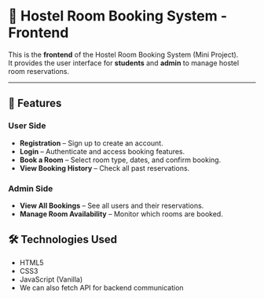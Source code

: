 # 🏨 Hostel Room Booking System - Frontend

This is the **frontend** of the Hostel Room Booking System (Mini Project).  
It provides the user interface for **students** and **admin** to manage hostel room reservations.

---

## 📌 Features

### User Side
- **Registration** – Sign up to create an account.
- **Login** – Authenticate and access booking features.
- **Book a Room** – Select room type, dates, and confirm booking.
- **View Booking History** – Check all past reservations.

### Admin Side
- **View All Bookings** – See all users and their reservations.
- **Manage Room Availability** – Monitor which rooms are booked.


## 🛠️ Technologies Used
- HTML5
- CSS3
- JavaScript (Vanilla)
- We can also fetch API for backend communication


